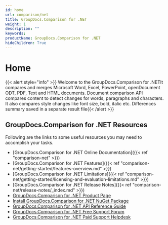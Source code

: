 ```yaml
---
id: home
url: comparison/net
title: GroupDocs.Comparison for .NET
weight: 1
description: ""
keywords: 
productName: GroupDocs.Comparison for .NET
hideChildren: True
---
```

#  Home 

{{< alert style="info" >}} Welcome to the GroupDocs.Comparison for .NETIt compares and merges Microsoft Word, Excel, PowerPoint, openDocument ODT, PDF, Text and HTML documents. Document comparison API compares content to detect changes for words, paragraphs and characters. It also compares style changes like font size, bold, italic etc. Differences summary saved in a separate result file{{< /alert >}}

## GroupDocs.Comparison for .NET Resources

Following are the links to some useful resources you may need to accomplish your tasks.

*   [GroupDocs.Comparison for .NET Online Documentation]({{< ref "comparison-net" >}})
*   [GroupDocs.Comparison for .NET Features]({{< ref "comparison-net/getting-started/features-overview.md" >}})
*   [GroupDocs.Comparison for .NET Limitations]({{< ref "comparison-net/getting-started/licensing-and-evaluation-limitations.md" >}})
*   [GroupDocs.Comparison for .NET Release Notes]({{< ref "comparison-net/release-notes/_index.md" >}})
*   [GroupDocs.Comparison for .NET Product Page](https://products.groupdocs.com/comparison/net)
*   [Install GroupDocs.Comparison for .NET NuGet Package](https://www.nuget.org/packages/GroupDocs.Comparison/)
*   [GroupDocs.Comparison for .NET API Reference Guide](https://apireference.groupdocs.com/net/comparison)
*   [GroupDocs.Comparison for .NET Free Support Forum](https://forum.groupdocs.com/c/comparison)
*   [GroupDocs.Comparison for .NET Paid Support Helpdesk](https://helpdesk.groupdocs.com/)
